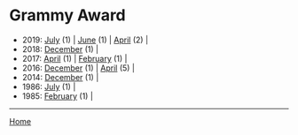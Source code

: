 # Grammy Award

  * 2019: 
      [July](./grammy-award-2019-07.md) (1) | 
      [June](./grammy-award-2019-06.md) (1) | 
      [April](./grammy-award-2019-04.md) (2) | 
  * 2018: 
      [December](./grammy-award-2018-12.md) (1) | 
  * 2017: 
      [April](./grammy-award-2017-04.md) (1) | 
      [February](./grammy-award-2017-02.md) (1) | 
  * 2016: 
      [December](./grammy-award-2016-12.md) (1) | 
      [April](./grammy-award-2016-04.md) (5) | 
  * 2014: 
      [December](./grammy-award-2014-12.md) (1) | 
  * 1986: 
      [July](./grammy-award-1986-07.md) (1) | 
  * 1985: 
      [February](./grammy-award-1985-02.md) (1) | 

----

[Home](../)
